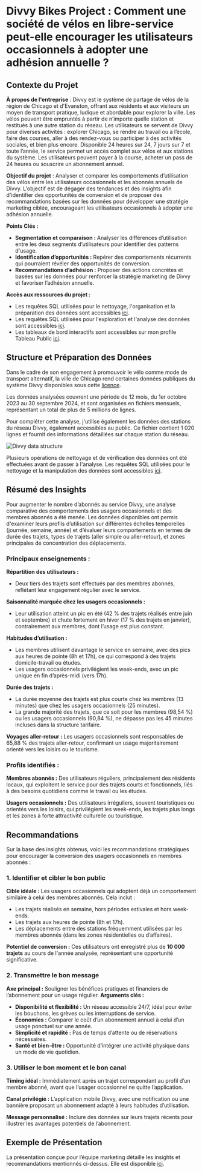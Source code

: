 # Divvy Bikes Project : Comment une société de vélos en libre-service peut-elle encourager les utilisateurs occasionnels à adopter une adhésion annuelle ?
## Contexte du Projet
**À propos de l'entreprise** : Divvy est le système de partage de vélos de la région de Chicago et d'Evanston, offrant aux résidents et aux visiteurs un moyen de transport pratique, ludique et abordable pour explorer la ville. Les vélos peuvent être empruntés à partir de n’importe quelle station et restitués à une autre station du réseau. Les utilisateurs se servent de Divvy pour diverses activités : explorer Chicago, se rendre au travail ou à l’école, faire des courses, aller à des rendez-vous ou participer à des activités sociales, et bien plus encore. Disponible 24 heures sur 24, 7 jours sur 7 et toute l’année, le service permet un accès complet aux vélos et aux stations du système. Les utilisateurs peuvent payer à la course, acheter un pass de 24 heures ou souscrire un abonnement annuel.

**Objectif du projet** : Analyser et comparer les comportements d’utilisation des vélos entre les utilisateurs occasionnels et les abonnés annuels de Divvy. L'objectif est de dégager des tendances et des insights afin d'identifier des opportunités de conversion et de proposer des recommandations basées sur les données pour développer une stratégie marketing ciblée, encourageant les utilisateurs occasionnels à adopter une adhésion annuelle.

**Points Clés :**
* **Segmentation et comparaison :** Analyser les différences d’utilisation entre les deux segments d’utilisateurs pour identifier des patterns d'usage.
* **Identification d’opportunités :** Repérer des comportements récurrents qui pourraient révéler des opportunités de conversion.
* **Recommandations d’adhésion :** Proposer des actions concrètes et basées sur les données pour renforcer la stratégie marketing de Divvy et favoriser l’adhésion annuelle.

**Accès aux ressources du projet :**
* Les requêtes SQL utilisées pour le nettoyage, l'organisation et la préparation des données sont accessibles [ici](DataCleaning.sql).
* Les requêtes SQL utilisées pour l'exploration et l'analyse des données sont accessibles [ici](Divvy-Bikes-Project/EDA.sql).
* Les tableaux de bord interactifs sont accessibles sur mon profile Tableau Public [ici](https://public.tableau.com/app/profile/natalial/vizzes).

## Structure et Préparation des Données
Dans le cadre de son engagement à promouvoir le vélo comme mode de transport alternatif, la ville de Chicago rend certaines données publiques du système Divvy disponibles sous cette [licence](https://divvybikes.com/data-license-agreement). 

Les données analysées couvrent une période de 12 mois, du 1er octobre 2023 au 30 septembre 2024, et sont organisées en fichiers mensuels, représentant un total de plus de 5 millions de lignes.

Pour compléter cette analyse, j'utilise également les données des stations du réseau Divvy, également accessibles au public. Ce fichier contient 1 020 lignes et fournit des informations détaillées sur chaque station du réseau.

![Divvy data structure](https://github.com/user-attachments/assets/94e0f03f-f2bb-472e-9fda-5b7bd3506342)

Plusieurs opérations de nettoyage et de vérification des données ont été effectuées avant de passer à l'analyse. Les requêtes SQL utilisées pour le nettoyage et la manipulation des données sont accessibles [ici](DataCleaning.sql).

## Résumé des Insights
Pour augmenter le nombre d’abonnés au service Divvy, une analyse comparative des comportements des usagers occasionnels et des membres abonnés a été menée. Les données disponibles ont permis d'examiner leurs profils d’utilisation sur différentes échelles temporelles (journée, semaine, année) et d’évaluer leurs comportements en termes de durée des trajets, types de trajets (aller simple ou aller-retour), et zones principales de concentration des déplacements.

### Principaux enseignements :

**Répartition des utilisateurs :** 
* Deux tiers des trajets sont effectués par des membres abonnés, reflétant leur engagement régulier avec le service.

**Saisonnalité marquée chez les usagers occasionnels :**
* Leur utilisation atteint un pic en été (42 % des trajets réalisés entre juin et septembre) et chute fortement en hiver (17 % des trajets en janvier), contrairement aux membres, dont l’usage est plus constant.

**Habitudes d’utilisation :** 
* Les membres utilisent davantage le service en semaine, avec des pics aux heures de pointe (8h et 17h), ce qui correspond à des trajets domicile-travail ou études.
* Les usagers occasionnels privilégient les week-ends, avec un pic unique en fin d’après-midi (vers 17h).

**Durée des trajets :**
* La durée moyenne des trajets est plus courte chez les membres (13 minutes) que chez les usagers occasionnels (25 minutes).
* La grande majorité des trajets, que ce soit pour les membres (98,54 %) ou les usagers occasionnels (90,84 %), ne dépasse pas les 45 minutes incluses dans la structure tarifaire.

**Voyages aller-retour :**
Les usagers occasionnels sont responsables de 65,88 % des trajets aller-retour, confirmant un usage majoritairement orienté vers les loisirs ou le tourisme.

### Profils identifiés :

**Membres abonnés :**
Des utilisateurs réguliers, principalement des résidents locaux, qui exploitent le service pour des trajets courts et fonctionnels, liés à des besoins quotidiens comme le travail ou les études.

**Usagers occasionnels :**
Des utilisateurs irréguliers, souvent touristiques ou orientés vers les loisirs, qui privilégient les week-ends, les trajets plus longs et les zones à forte attractivité culturelle ou touristique.

## Recommandations
Sur la base des insights obtenus, voici les recommandations stratégiques pour encourager la conversion des usagers occasionnels en membres abonnés :

### 1. Identifier et cibler le bon public

**Cible idéale :** Les usagers occasionnels qui adoptent déjà un comportement similaire à celui des membres abonnés. Cela inclut :
* Les trajets réalisés en semaine, hors périodes estivales et hors week-ends.
* Les trajets aux heures de pointe (8h et 17h).
* Les déplacements entre des stations fréquemment utilisées par les membres abonnés (dans les zones résidentielles ou d’affaires).

**Potentiel de conversion :** Ces utilisateurs ont enregistré plus de **10 000 trajets** au cours de l'année analysée, représentant une opportunité significative.

### 2. Transmettre le bon message

**Axe principal :** Souligner les bénéfices pratiques et financiers de l’abonnement pour un usage régulier.
**Arguments clés :**
* **Disponibilité et flexibilité :** Un réseau accessible 24/7, idéal pour éviter les bouchons, les grèves ou les interruptions de service.
* **Économies :** Comparer le coût d’un abonnement annuel à celui d’un usage ponctuel sur une année.
* **Simplicité et rapidité :** Pas de temps d’attente ou de réservations nécessaires.
* **Santé et bien-être :** Opportunité d’intégrer une activité physique dans un mode de vie quotidien.

### 3. Utiliser le bon moment et le bon canal

**Timing idéal :** Immédiatement après un trajet correspondant au profil d’un membre abonné, avant que l’usager occasionnel ne quitte l’application.

**Canal privilégié :** L’application mobile Divvy, avec une notification ou une bannière proposant un abonnement adapté à leurs habitudes d’utilisation.

**Message personnalisé :** Inclure des données sur leurs trajets récents pour illustrer les avantages potentiels de l’abonnement.


## Exemple de Présentation
La présentation conçue pour l’équipe marketing détaille les insights et recommandations mentionnés ci-dessus. Elle est disponible [ici](https://docs.google.com/presentation/d/1fZtIF8Ym_7UWguF2RbKNNAYg1Ur8ai-JEzc3jjDwqP4/edit?usp=sharing). 
